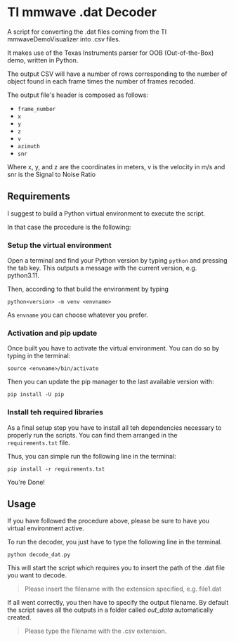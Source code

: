 # TI mmwave .dat Decoder

A script for converting the .dat files coming from the TI mmwaveDemoVisualizer into .csv files.

It makes use of the Texas Instruments parser for OOB (Out-of-the-Box) demo, written in Python.

The output CSV will have a number of rows corresponding to the number of object found in each frame times the number of frames recoded.

The output file's header is composed as follows:

- `frame_number`
- `x`
- `y`
- `z`
- `v`
- `azimuth`
- `snr`

Where x, y, and z are the coordinates in meters, v is the velocity in m/s and snr is the Signal to Noise Ratio

## Requirements

I suggest to build a Python virtual environment to execute the script.

In that case the procedure is the following:

### Setup the virtual environment

Open a terminal and find your Python version by typing `python` and pressing the tab key. This outputs a message with the current version, e.g. python3.11.

Then, according to that build the environment by typing

```CLI
python<version> -m venv <envname>
```

As `envname` you can choose whatever you prefer.

### Activation and pip update

Once built you have to activate the virtual environment. You can do so by typing in the terminal:

```CLI
source <envname>/bin/activate
```

Then you can update the pip manager to the last available version with:

```CLI
pip install -U pip
```

### Install teh required libraries

As a final setup step you have to install all teh dependencies necessary to properly run the scripts. You can find them arranged in the `requirements.txt` file.

Thus, you can simple run the following line in the terminal:

```CLI
pip install -r requirements.txt
```

You're Done!

## Usage

If you have followed the procedure above, please be sure to have you virtual environment active.

To run the decoder, you just have to type the following line in the terminal.

```
python decode_dat.py
```

This will start the script which requires you to insert the path of the .dat file you want to decode.

> Please insert the filename with the extension specified, e.g. file1.dat

If all went correctly, you then have to specify the output filename. By default the script saves all the outputs in a folder called *out_data* automatically created.

> Please type the filename with the .csv extension.


